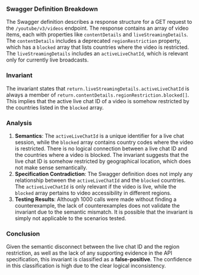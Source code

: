 ### Swagger Definition Breakdown
The Swagger definition describes a response structure for a GET request to the `/youtube/v3/videos` endpoint. The response contains an array of video items, each with properties like `contentDetails` and `liveStreamingDetails`. The `contentDetails` includes a deprecated `regionRestriction` property, which has a `blocked` array that lists countries where the video is restricted. The `liveStreamingDetails` includes an `activeLiveChatId`, which is relevant only for currently live broadcasts.

### Invariant
The invariant states that `return.liveStreamingDetails.activeLiveChatId` is always a member of `return.contentDetails.regionRestriction.blocked[]`. This implies that the active live chat ID of a video is somehow restricted by the countries listed in the `blocked` array.

### Analysis
1. **Semantics**: The `activeLiveChatId` is a unique identifier for a live chat session, while the `blocked` array contains country codes where the video is restricted. There is no logical connection between a live chat ID and the countries where a video is blocked. The invariant suggests that the live chat ID is somehow restricted by geographical location, which does not make sense semantically.
2. **Specification Contradiction**: The Swagger definition does not imply any relationship between the `activeLiveChatId` and the `blocked` countries. The `activeLiveChatId` is only relevant if the video is live, while the `blocked` array pertains to video accessibility in different regions.
3. **Testing Results**: Although 1000 calls were made without finding a counterexample, the lack of counterexamples does not validate the invariant due to the semantic mismatch. It is possible that the invariant is simply not applicable to the scenarios tested.

### Conclusion
Given the semantic disconnect between the live chat ID and the region restriction, as well as the lack of any supporting evidence in the API specification, this invariant is classified as a **false-positive**. The confidence in this classification is high due to the clear logical inconsistency.
